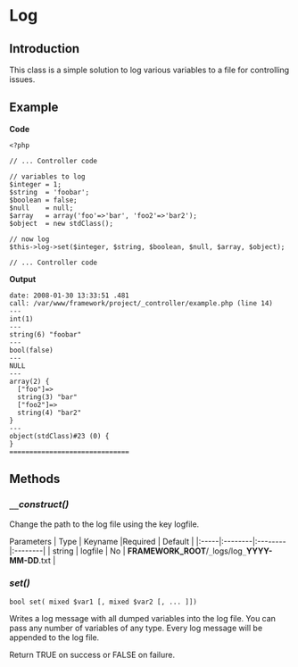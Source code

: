 # Log #



## Introduction ##

This class is a simple solution to log various variables to a file for controlling issues.

## Example ##
**Code**
```
<?php

// ... Controller code
 
// variables to log
$integer = 1;
$string  = 'foobar';
$boolean = false;
$null    = null;
$array   = array('foo'=>'bar', 'foo2'=>'bar2');
$object  = new stdClass();
 
// now log
$this->log->set($integer, $string, $boolean, $null, $array, $object);
 
// ... Controller code
```

**Output**
```
date: 2008-01-30 13:33:51 .481
call: /var/www/framework/project/_controller/example.php (line 14)
---
int(1)
---
string(6) "foobar"
---
bool(false)
---
NULL
---
array(2) {
  ["foo"]=>
  string(3) "bar"
  ["foo2"]=>
  string(4) "bar2"
}
---
object(stdClass)#23 (0) {
}
==============================
```

## Methods ##

### _`__`construct()_ ###

Change the path to the log file using the key logfile.

Parameters
| Type | Keyname |Required | Default |
|:-----|:--------|:--------|:--------|
| string | logfile | No      | **FRAMEWORK\_ROOT**/`_`logs/log`_`**YYYY-MM-DD**.txt |

### _set()_ ###
```
bool set( mixed $var1 [, mixed $var2 [, ... ]])
```
Writes a log message with all dumped variables into the log file. You can pass any number of variables of any type. Every log message will be appended to the log file.

Return TRUE on success or FALSE on failure.
